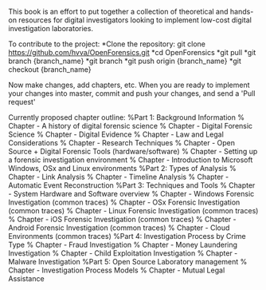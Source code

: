 This book is an effort to put together a collection of theoretical and hands-on resources for digital investigators looking to implement low-cost digital investigation laboratories.

To contribute to the project:
*Clone the repository: git clone https://github.com/hvva/OpenForensics.git
*cd OpenForensics
*git pull
*git branch {branch_name}
*git branch
*git push origin {branch_name}
*git checkout {branch_name}

Now make changes, add chapters, etc. When you are ready to implement your changes into master, commit and push your changes, and send a 'Pull request'

Currently proposed chapter outline:
%Part 1: Background Information
% Chapter - A history of digital forensic science
% Chapter - Digital Forensic Science
% Chapter - Digital Evidence
% Chapter - Law and Legal Considerations
% Chapter - Research Techniques
% Chapter - Open Source + Digital Forensic Tools (hardware/software)
% Chapter - Setting up a forensic investigation environment
% Chapter - Introduction to Microsoft Windows, OSx and Linux environments
%Part 2: Types of Analysis
% Chapter - Link Analysis
% Chapter - Timeline Analysis
% Chapter - Automatic Event Reconstruction
%Part 3: Techniques and Tools
% Chapter - System Hardware and Software overview
% Chapter - Windows Forensic Investigation (common traces)
% Chapter - OSx Forensic Investigation (common traces)
% Chapter - Linux Forensic Investigation (common traces)
% Chapter - iOS Forensic Investigation (common traces)
% Chapter - Android Forensic Investigation (common traces)
% Chapter - Cloud Environments (common traces)
%Part 4: Investigation Process by Crime Type
% Chapter - Fraud Investigation
% Chapter - Money Laundering Investigation
% Chapter - Child Exploitation Investigation
% Chapter - Malware Investigation
%Part 5: Open Source Laboratory management
% Chapter - Investigation Process Models
% Chapter - Mutual Legal Assistance
